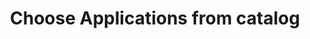 ﻿---
title: "Choose Applications from catalog"
toc: true
tag: developers
category: "API Management"
menus: 
    howtoapi:
        icon: fa fa-gg
        category: "How to guides"
        title: "Configure Apps" 
        identifier: howtochoosebackend
---

